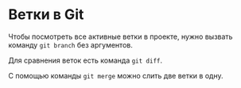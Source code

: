 # Ветки в Git

Чтобы посмотреть все активные ветки в проекте, 
нужно вызвать команду `git branch` без аргументов.

Для сравнения веток есть команда `git diff`.

С помощью команды `git merge` можно слить две ветки в одну.
